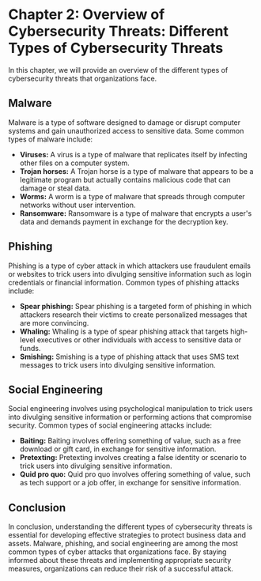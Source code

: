 Chapter 2: Overview of Cybersecurity Threats: Different Types of Cybersecurity Threats
======================================================================================

In this chapter, we will provide an overview of the different types of cybersecurity threats that organizations face.

Malware
-------

Malware is a type of software designed to damage or disrupt computer systems and gain unauthorized access to sensitive data. Some common types of malware include:

* **Viruses:** A virus is a type of malware that replicates itself by infecting other files on a computer system.
* **Trojan horses:** A Trojan horse is a type of malware that appears to be a legitimate program but actually contains malicious code that can damage or steal data.
* **Worms:** A worm is a type of malware that spreads through computer networks without user intervention.
* **Ransomware:** Ransomware is a type of malware that encrypts a user's data and demands payment in exchange for the decryption key.

Phishing
--------

Phishing is a type of cyber attack in which attackers use fraudulent emails or websites to trick users into divulging sensitive information such as login credentials or financial information. Common types of phishing attacks include:

* **Spear phishing:** Spear phishing is a targeted form of phishing in which attackers research their victims to create personalized messages that are more convincing.
* **Whaling:** Whaling is a type of spear phishing attack that targets high-level executives or other individuals with access to sensitive data or funds.
* **Smishing:** Smishing is a type of phishing attack that uses SMS text messages to trick users into divulging sensitive information.

Social Engineering
------------------

Social engineering involves using psychological manipulation to trick users into divulging sensitive information or performing actions that compromise security. Common types of social engineering attacks include:

* **Baiting:** Baiting involves offering something of value, such as a free download or gift card, in exchange for sensitive information.
* **Pretexting:** Pretexting involves creating a false identity or scenario to trick users into divulging sensitive information.
* **Quid pro quo:** Quid pro quo involves offering something of value, such as tech support or a job offer, in exchange for sensitive information.

Conclusion
----------

In conclusion, understanding the different types of cybersecurity threats is essential for developing effective strategies to protect business data and assets. Malware, phishing, and social engineering are among the most common types of cyber attacks that organizations face. By staying informed about these threats and implementing appropriate security measures, organizations can reduce their risk of a successful attack.

